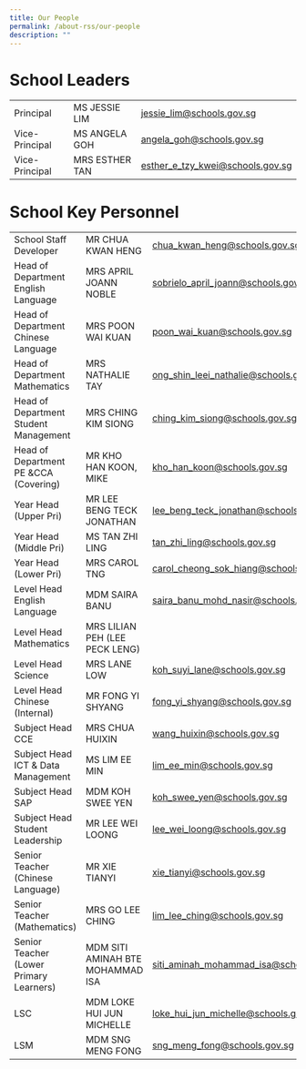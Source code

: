 ```yaml
---
title: Our People
permalink: /about-rss/our-people
description: ""
---
```

# School Leaders

<table>
<tbody>
  <tr>
    <td>Principal<br></td>
    <td>MS JESSIE LIM<br></td>
    <td><a href="mailto:Jessie_Lim@schools.gov.sg" target="_blank" rel="noopener noreferrer">jessie_lim@schools.gov.sg</a><br></td>
  </tr>
  <tr>
    <td>Vice-Principal</td>
    <td>MS ANGELA GOH</td>
    <td><a href="mailto:angela_goh@schools.gov.sg" target="_blank" rel="noopener noreferrer">angela_goh@schools.gov.sg</a></td>
  </tr>
  <tr>
    <td>Vice-Principal</td>
    <td>MRS ESTHER TAN</td>
    <td><a href="mailto:esther_e_tzy_kwei@schools.gov.sg" target="_blank" rel="noopener noreferrer">esther_e_tzy_kwei@schools.gov.sg</a></td>
  </tr>
</tbody>
</table>

# School Key Personnel 
<table>
<tbody>
  <tr>
    <td>School Staff Developer<br></td>
    <td>MR CHUA KWAN HENG<br></td>
    <td><a href="mailto:chua_kwan_heng@schools.gov.sg" target="_blank" rel="noopener noreferrer">chua_kwan_heng@schools.gov.sg</a><br></td>
  </tr>
  <tr>
    <td>Head of Department English Language</td>
    <td>MRS APRIL JOANN NOBLE</td>
    <td><a href="mailto:sobrielo_april_joann@schools.gov.sg" target="_blank" rel="noopener noreferrer">sobrielo_april_joann@schools.gov.sg</a></td>
  </tr>
  <tr>
    <td>Head of Department Chinese Language</td>
    <td>MRS POON WAI KUAN</td>
    <td><a href="mailto:poon_wai_kuan@schools.gov.sg" target="_blank" rel="noopener noreferrer">poon_wai_kuan@schools.gov.sg</a></td>
  </tr>
  <tr>
    <td>Head of Department Mathematics</td>
    <td>MRS NATHALIE TAY</td>
    <td><a href="mailto:ong_shin_leei_nathalie@schools.gov.sg" target="_blank" rel="noopener noreferrer">ong_shin_leei_nathalie@schools.gov.sg</a></td>
  </tr>
  <tr>
    <td>Head of Department<br>Student Management<br></td>
    <td>MRS CHING KIM SIONG</td>
    <td><a href="mailto:ching_kim_siong@schools.gov.sg" target="_blank" rel="noopener noreferrer">ching_kim_siong@schools.gov.sg</a></td>
  </tr>
  <tr>
    <td>Head of Department PE &amp;CCA (Covering)</td>
    <td>MR KHO HAN KOON, MIKE</td>
    <td><a href="mailto:kho_han_koon@schools.gov.sg" target="_blank" rel="noopener noreferrer">kho_han_koon@schools.gov.sg</a></td>
  </tr>
  <tr>
    <td>Year Head (Upper Pri)</td>
    <td>MR LEE BENG TECK JONATHAN</td>
    <td><a href="mailto:lee_beng_teck_jonathan@schools.gov.sg" target="_blank" rel="noopener noreferrer">lee_beng_teck_jonathan@schools.gov.sg</a></td>
  </tr>
  <tr>
    <td>Year Head (Middle Pri)<br></td>
    <td>MS TAN ZHI LING</td>
    <td><a href="mailto:tan_zhi_ling@schools.gov.sg" target="_blank" rel="noopener noreferrer">tan_zhi_ling@schools.gov.sg</a></td>
  </tr>
  <tr>
    <td>Year Head (Lower Pri)</td>
    <td>MRS CAROL TNG</td>
    <td><a href="mailto:carol_cheong_sok_hiang@schools.gov.sg" target="_blank" rel="noopener noreferrer">carol_cheong_sok_hiang@schools.gov.sg</a><br></td>
  </tr>
  <tr>
    <td>Level Head<br>English Language</td>
    <td>MDM SAIRA BANU<br></td>
    <td><a href="mailto:saira_banu_mohd_nasir@schools.gov.sg" target="_blank" rel="noopener noreferrer">saira_banu_mohd_nasir@schools.gov.sg</a></td>
  </tr>
  <tr>
    <td>Level Head<br>Mathematics</td>
    <td>MRS LILIAN PEH (LEE PECK LENG)</td>
    <td></td>
  </tr>
  <tr>
    <td>Level Head<br>Science</td>
    <td>MRS LANE LOW</td>
    <td><a href="mailto:koh_suyi_lane@schools.gov.sg" target="_blank" rel="noopener noreferrer">koh_suyi_lane@schools.gov.sg</a></td>
  </tr>
  <tr>
    <td>Level Head<br>Chinese (Internal)</td>
    <td>MR FONG YI SHYANG</td>
    <td><a href="mailto:fong_yi_shyang@schools.gov.sg" target="_blank" rel="noopener noreferrer">fong_yi_shyang@schools.gov.sg</a></td>
  </tr>
  <tr>
    <td>Subject Head<br>CCE</td>
    <td>MRS CHUA HUIXIN</td>
    <td><a href="mailto:wang_huixin@schools.gov.sg" target="_blank" rel="noopener noreferrer">wang_huixin@schools.gov.sg</a></td>
  </tr>
  <tr>
    <td>Subject Head<br>ICT &amp; Data Management<br></td>
    <td>MS LIM EE MIN<br></td>
    <td><a href="mailto:lim_ee_min@schools.gov.sg" target="_blank" rel="noopener noreferrer">lim_ee_min@schools.gov.sg</a><br></td>
  </tr>
  <tr>
    <td>Subject Head<br>SAP</td>
    <td>MDM KOH SWEE YEN</td>
    <td><a href="mailto:koh_swee_yen@schools.gov.sg" target="_blank" rel="noopener noreferrer">koh_swee_yen@schools.gov.sg</a></td>
  </tr>
  <tr>
    <td>Subject Head<br>Student Leadership<br></td>
    <td>MR LEE WEI LOONG</td>
    <td><a href="mailto:lee_wei_loong@schools.gov.sg" target="_blank" rel="noopener noreferrer">lee_wei_loong@schools.gov.sg</a></td>
  </tr>
  <tr>
    <td>Senior Teacher<br>(Chinese Language)</td>
    <td>MR XIE TIANYI</td>
    <td><a href="mailto:xie_tianyi@schools.gov.sg" target="_blank" rel="noopener noreferrer">xie_tianyi@schools.gov.sg</a></td>
  </tr>
  <tr>
    <td>Senior Teacher (Mathematics)</td>
    <td>MRS GO LEE CHING</td>
    <td><a href="mailto:lim_lee_ching@schools.gov.sg" target="_blank" rel="noopener noreferrer">lim_lee_ching@schools.gov.sg</a></td>
  </tr>
  <tr>
    <td>Senior Teacher<br>(Lower Primary Learners)</td>
    <td>MDM SITI AMINAH BTE MOHAMMAD ISA</td>
    <td><a href="mailto:siti_aminah_mohammad_isa@schools.gov.sg" target="_blank" rel="noopener noreferrer">siti_aminah_mohammad_isa@schools.gov.sg</a></td>
  </tr>
  <tr>
    <td>LSC<br></td>
    <td>MDM LOKE HUI JUN MICHELLE</td>
    <td><a href="mailto:loke_hui_jun_michelle@schools.gov.sg" target="_blank" rel="noopener noreferrer">loke_hui_jun_michelle@schools.gov.sg</a><br></td>
  </tr>
  <tr>
    <td>LSM<br></td>
    <td>MDM SNG MENG FONG</td>
    <td><a href="mailto:sng_meng_fong@schools.gov.sg" target="_blank" rel="noopener noreferrer">sng_meng_fong@schools.gov.sg</a></td>
  </tr>
</tbody>
</table>